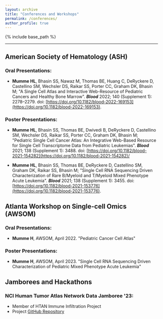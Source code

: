 ```yaml
---
layout: archive
title: "Conferences and Workshops"
permalink: /conferences/
author_profile: true
---
```


{% include base_path %}

----------------

## American Society of Hematology (ASH)
### Oral Presentations:
* **Mumme HL**, Bhasin SS, Nawaz M, Thomas BE, Huang C, DeRyckere D, Castellino SM, Wechsler DS, Raikar SS, Porter CC, Graham DK, Bhasin M; "A Single Cell Atlas and Interactive Web-Resource of Pediatric Cancers and Healthy Bone Marrow". ***Blood*** 2022; 140 (Supplement 1): 2278–2279. doi: [https://doi.org/10.1182/blood-2022-169153](https://doi.org/10.1182/blood-2022-169153).

### Poster Presentations: 
* **Mumme HL**, Bhasin SS, Thomas  BE, Dwivedi B, DeRyckere D, Castellino SM, Wechsler DS, Raikar SS, Porter CC, Graham DK, Bhasin M; "Pediatric Single Cell Cancer Atlas: An Integrative Web-Based Resource for Single Cell Transcriptome Data from Pediatric Leukemias". ***Blood*** 2021; 138 (Supplement 1): 3488. doi: [https://doi.org/10.1182/blood-2021-154282](https://doi.org/10.1182/blood-2021-154282)/

* **Mumme HL**, Bhasin SS, Thomas BE, DeRyckere D, Castellino SM, Graham DK, Raikar SS, Bhasin M; "Single Cell RNA Sequencing Driven Characterization of Rare B/Myeloid and T/Myeloid Mixed Phenotype Acute Leukemia". ***Blood*** 2021; 138 (Supplement 1): 3455. doi: [https://doi.org/10.1182/blood-2021-153776](https://doi.org/10.1182/blood-2021-153776).

## Atlanta Workshop on Single-cell Omics (AWSOM)

### Oral Presentations:
* **Mumme H**, AWSOM, April 2022. "Pediatric Cancer Cell Atlas"

### Poster Presentations:
* **Mumme H**, AWSOM, April 2023. "Single Cell RNA Sequencing
Driven Characterization of Pediatric Mixed Phenotype Acute Leukemia"

## Jamborees and Hackathons
### NCI Human Tumor Atlas Network Data Jamboree '23:
- Member of HTAN Immune Infiltration Project
- Project [GitHub Repository](https://github.com/NCI-HTAN-Jamborees/Immune-infiltration)
